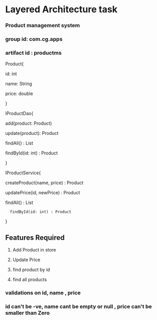 
  # Layered Architecture task

  ### Product management system
   
  ### group id: com.cg.apps
   
 ###  artifact id : productms
   
   
   
   Product{
   
   id: int
   
   name: String
   
   price: double
   
   }
   
   IProductDao{
   
   add(product: Product)
   
   update(product): Product
   
   findAll() : List<Product>
   
   findById(id: int) : Product   
   
   }
   
   
   IProductService{
   
   createProduct(name, price) : Product
   
   updatePrice(id, newPrice) : Product
   
   findAll() : List<Product>
   
      findById(id: int) : Product   
      
   }
   
  ## Features Required
  1) Add Product in store
   
  2) Update Price
   
  3)  find product by id
   
  4) find all products 
    
 ### validations on id, name , price
 ### id can't be -ve, name cant be empty or null , price can't be smaller than Zero
   
   
   
   
